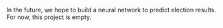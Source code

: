 In the future, we hope to build a neural network to predict election results. For now, this project is empty.
